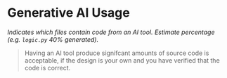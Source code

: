 # Generative AI Usage

*Indicates which files contain code from an AI tool. Estimate percentage (e.g. `logic.py`   40% generated).*
>
> Having an AI tool produce signifcant amounts of source code is acceptable, if the design is your own and you have verified that the code is correct.
